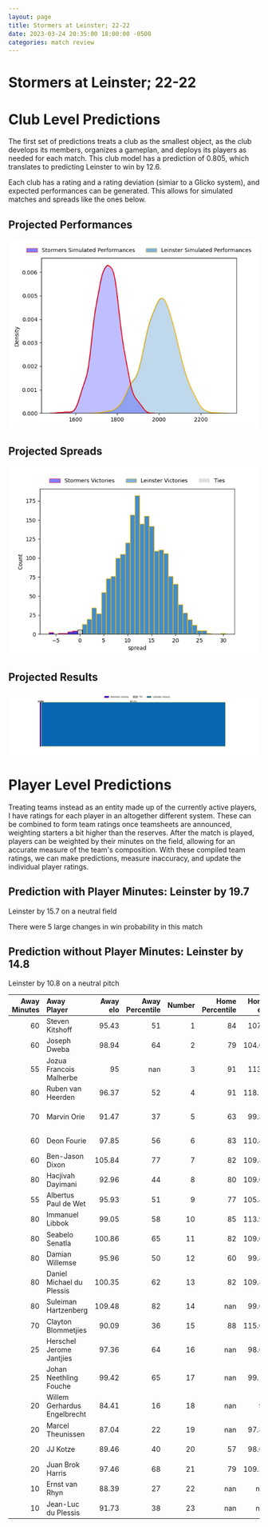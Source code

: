 ```yaml
---  
layout: page  
title: Stormers at Leinster; 22-22  
date: 2023-03-24 20:35:00 18:00:00 -0500  
categories: match review  
---
```

# Stormers at Leinster; 22-22

# Club Level Predictions


The first set of predictions treats a club as the smallest object, as the club develops its members, organizes a gameplan, and deploys its players as needed for each match. This club model has a prediction of 0.805, which translates to predicting Leinster to win by 12.6.

Each club has a rating and a rating deviation (simiar to a Glicko system), and expected performances can be generated. This allows for simulated matches and spreads like the ones below.
## Projected Performances


![Projected Performances](plots/performances_2023-03-24-Leinster-Stormers.png)
## Projected Spreads


![Projected Spreads](plots/spreads_2023-03-24-Leinster-Stormers.png)
## Projected Results


![Projected Results](plots/resultbar_2023-03-24-Leinster-Stormers.png)
# Player Level Predictions


Treating teams instead as an entity made up of the currently active players, I have ratings for each player in an altogether different system. These can be combined to form team ratings once teamsheets are announced, weighting starters a bit higher than the reserves. After the match is played, players can be weighted by their minutes on the field, allowing for an accurate measure of the team's composition. With these compiled team ratings, we can make predictions, measure inaccuracy, and update the individual player ratings.
## Prediction with Player Minutes: Leinster by 19.7


Leinster by 15.7 on a neutral field

There were 5 large changes in win probability in this match
## Prediction without Player Minutes: Leinster by 14.8


Leinster by 10.8 on a neutral pitch



|   Away Minutes | Away Player                  |   Away elo |   Away Percentile |   Number |   Home Percentile |   Home elo | Home Player          |   Home Minutes |
|---------------:|:-----------------------------|-----------:|------------------:|---------:|------------------:|-----------:|:---------------------|---------------:|
|             60 | Steven Kitshoff              |      95.43 |                51 |        1 |                84 |     107.2  | Michael Milne        |             61 |
|             60 | Joseph Dweba                 |      98.94 |                64 |        2 |                79 |     104.63 | John McKee           |             61 |
|             55 | Jozua Francois Malherbe      |      95    |               nan |        3 |                91 |     113.7  | Michael Ala'alatoa   |             61 |
|             80 | Ruben van Heerden            |      96.37 |                52 |        4 |                91 |     118.12 | Ross Molony          |             80 |
|             70 | Marvin Orie                  |      91.47 |                37 |        5 |                63 |      99.83 | Jason Howell Jenkins |             67 |
|             60 | Deon Fourie                  |      97.85 |                56 |        6 |                83 |     110.42 | Rhys Ruddock         |             61 |
|             60 | Ben-Jason Dixon              |     105.84 |                77 |        7 |                82 |     109.82 | Scott Penny          |             80 |
|             80 | Hacjivah Dayimani            |      92.96 |                44 |        8 |                80 |     109.08 | Max Deegan           |             80 |
|             55 | Albertus Paul de Wet         |      95.93 |                51 |        9 |                77 |     105.49 | Luke McGrath         |             67 |
|             80 | Immanuel Libbok              |      99.05 |                58 |       10 |                85 |     113.98 | Harry Byrne          |             80 |
|             80 | Seabelo Senatla              |     100.86 |                65 |       11 |                82 |     109.08 | Dave Kearney         |             80 |
|             80 | Damian Willemse              |      95.96 |                50 |       12 |                60 |      99.86 | Ciaran Frawley       |             80 |
|             80 | Daniel Michael du Plessis    |     100.35 |                62 |       13 |                82 |     109.87 | Liam Turner          |             80 |
|             80 | Suleiman  Hartzenberg        |     109.48 |                82 |       14 |               nan |      99.07 | Rob Russell          |             80 |
|             70 | Clayton Blommetjies          |      90.09 |                36 |       15 |                88 |     115.06 | Jordan Larmour       |             80 |
|             25 | Herschel Jerome Jantjies     |      97.36 |                64 |       16 |               nan |      98.61 | Vakh Abdaladze       |             19 |
|             25 | Johan Neethling Fouche       |      99.42 |                65 |       17 |               nan |      99.17 | Will Connors         |             19 |
|             20 | Willem Gerhardus Engelbrecht |      84.41 |                16 |       18 |               nan |      95    | Edward Byrne         |             19 |
|             20 | Marcel Theunissen            |      87.04 |                22 |       19 |               nan |      97.87 | Lee Barron           |             19 |
|             20 | JJ Kotze                     |      89.46 |                40 |       20 |                57 |      98.03 | Joe McCarthy         |             13 |
|             20 | Juan Brok Harris             |      97.46 |                68 |       21 |                79 |     109.21 | Brian Deeny          |             13 |
|             10 | Ernst van Rhyn               |      88.39 |                27 |       22 |               nan |     nan    | nan                  |            nan |
|             10 | Jean-Luc du Plessis          |      91.73 |                38 |       23 |               nan |     nan    | nan                  |            nan |

